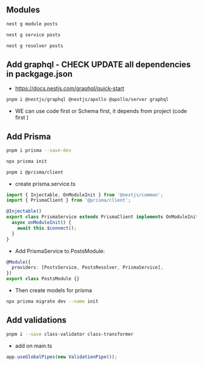 ## Modules

```bash
nest g module posts
```

```bash
nest g service posts
```

```bash
nest g resolver posts
```

## Add graphql - CHECK UPDATE all dependencies in packgage.json

- https://docs.nestjs.com/graphql/quick-start

```bash
pnpm i @nestjs/graphql @nestjs/apollo @apollo/server graphql
```

- WE can use code first or Schema first, it depends from project (code first )

## Add Prisma

```bash
pnpm i prisma --save-dev
```

```bash
npx prisma init
```

```bash
pnpm i @prisma/client
```

- create prisma.service.ts

```ts
import { Injectable, OnModuleInit } from '@nestjs/common';
import { PrismaClient } from '@prisma/client';

@Injectable()
export class PrismaService extends PrismaClient implements OnModuleInit {
  async onModuleInit() {
    await this.$connect();
  }
}
```

- Add PrismaService to PostsModule:

```ts
@Module({
  providers: [PostsService, PostsResolver, PrismaService],
})
export class PostsModule {}
```

- Then create models for prisma

```bash
npx prisma migrate dev --name init
```

## Add validations

```bash
pnpm i --save class-validator class-transformer
```

- add on main.ts

```ts
app.useGlobalPipes(new ValidationPipe());
```
